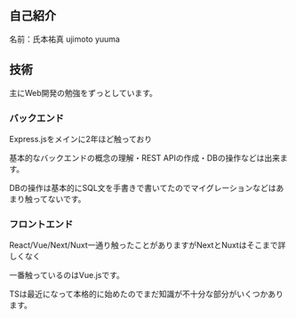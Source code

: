 ## 自己紹介

名前：氏本祐真 ujimoto yuuma



## 技術
主にWeb開発の勉強をずっとしています。

### バックエンド
Express.jsをメインに2年ほど触っており

基本的なバックエンドの概念の理解・REST APIの作成・DBの操作などは出来ます。

DBの操作は基本的にSQL文を手書きで書いてたのでマイグレーションなどはあまり触ってないです。


### フロントエンド

React/Vue/Next/Nuxt一通り触ったことがありますがNextとNuxtはそこまで詳しくなく

一番触っているのはVue.jsです。

TSは最近になって本格的に始めたのでまだ知識が不十分な部分がいくつかあります。

